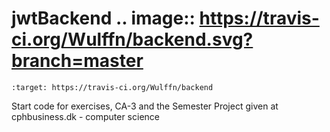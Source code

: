 # jwtBackend .. image:: https://travis-ci.org/Wulffn/backend.svg?branch=master
    :target: https://travis-ci.org/Wulffn/backend

Start code for exercises, CA-3 and the Semester Project given at cphbusiness.dk - computer science
